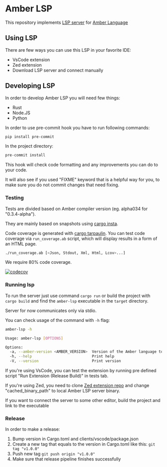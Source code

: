 # Amber LSP

This repository implements [LSP server](https://microsoft.github.io/language-server-protocol/specifications/lsp/3.17/specification/) for [Amber Language](https://amber-lang.com/)

## Using LSP

There are few ways you can use this LSP in your favorite IDE:
* VsCode extension
* Zed extension
* Download LSP server and connect manually

## Developing LSP

In order to develop Amber LSP you will need few things:

* Rust
* Node.JS
* Python

In order to use pre-commit hook you have to run following commands:
```bash
pip install pre-commit
```

In the project directory:
```bash
pre-commit install
```

This hook will check code formatting and any improvements you can do to your code.

It will also see if you used "FIXME" keyword that is a helpful way for you, to make sure you do not commit changes that need fixing.

### Testing

Tests are divided based on Amber compiler version (eg. alpha034 for "0.3.4-alpha").

They are mainly based on snapshots using [cargo insta](https://insta.rs/docs/cli/).

Code coverage is generated with [cargo tarpaulin](https://crates.io/crates/cargo-tarpaulin).
You can test code coverage via `run_coverage.ab` script, which will display results in a form of an HTML page.

```bash
./run_coverage.ab [<Json, Stdout, Xml, Html, Lcov>...]
```

We require 80% code coverage.

[![codecov](https://codecov.io/gh/amber-lang/amber-lsp/graph/badge.svg?token=DWX5GL9U8O)](https://codecov.io/gh/amber-lang/amber-lsp)

### Running lsp

To run the server just use command `cargo run` or build the project with `cargo build` and find the `amber-lsp` executable in the `target` directory.

Server for now communicates only via stdio.

You can check usage of the command with `-h` flag:
```sh
amber-lsp -h

Usage: amber-lsp [OPTIONS]

Options:
  -a, --amber-version <AMBER_VERSION>  Version of the Amber language to use [default: auto] [possible values: auto, 0.3.4-alpha, 0.3.5-alpha, 0.4.0-alpha]
  -h, --help                           Print help
  -V, --version                        Print version
```

If you're using VsCode, you can test the extension by running pre defined script
"Run Extension (Release Build)" in tests tab.

If you're using Zed, you need to clone [Zed extension repo](https://github.com/amber-lang/amber-zed) and change "cached_binary_path"
to local Amber LSP server binary.

If you want to connect the server to some other editor, build the project and link to the executable

### Release

In order to make a release:

1. Bump version in Cargo.toml and clients/vscode/package.json
2. Create a new tag that equals to the version in Cargo.toml like this: `git tag "v1.0.0"`
3. Push new tag `git push origin "v1.0.0"`
4. Make sure that release pipeline finishes successfully
